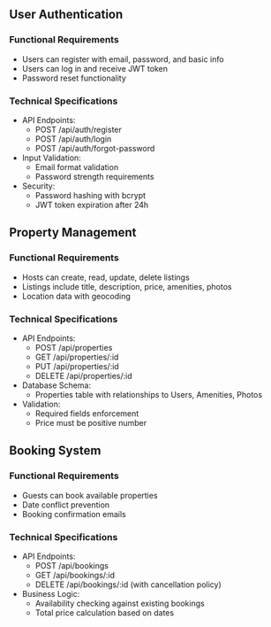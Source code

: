 ## User Authentication

### Functional Requirements
- Users can register with email, password, and basic info
- Users can log in and receive JWT token
- Password reset functionality

### Technical Specifications
- API Endpoints:
  - POST /api/auth/register
  - POST /api/auth/login
  - POST /api/auth/forgot-password
- Input Validation:
  - Email format validation
  - Password strength requirements
- Security:
  - Password hashing with bcrypt
  - JWT token expiration after 24h

## Property Management

### Functional Requirements
- Hosts can create, read, update, delete listings
- Listings include title, description, price, amenities, photos
- Location data with geocoding

### Technical Specifications
- API Endpoints:
  - POST /api/properties
  - GET /api/properties/:id
  - PUT /api/properties/:id
  - DELETE /api/properties/:id
- Database Schema:
  - Properties table with relationships to Users, Amenities, Photos
- Validation:
  - Required fields enforcement
  - Price must be positive number

## Booking System

### Functional Requirements
- Guests can book available properties
- Date conflict prevention
- Booking confirmation emails

### Technical Specifications
- API Endpoints:
  - POST /api/bookings
  - GET /api/bookings/:id
  - DELETE /api/bookings/:id (with cancellation policy)
- Business Logic:
  - Availability checking against existing bookings
  - Total price calculation based on dates